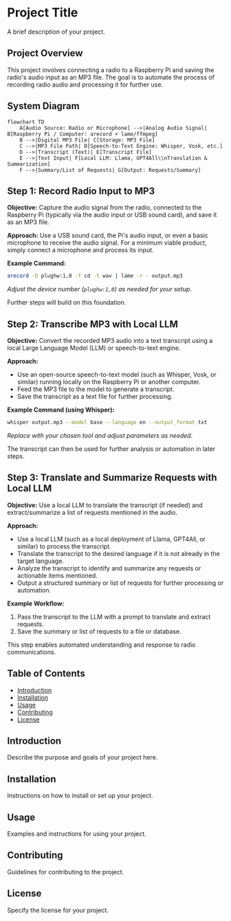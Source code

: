 # Project Title

A brief description of your project.

## Project Overview

This project involves connecting a radio to a Raspberry Pi and saving the radio's audio input as an MP3 file. The goal is to automate the process of recording radio audio and processing it for further use.

## System Diagram

```mermaid
flowchart TD
    A[Audio Source: Radio or Microphone] -->|Analog Audio Signal| B[Raspberry Pi / Computer: arecord + lame/ffmpeg]
    B -->|Digital MP3 File| C[Storage: MP3 File]
    C -->|MP3 File Path| D[Speech-to-Text Engine: Whisper, Vosk, etc.]
    D -->|Transcript (Text)| E[Transcript File]
    E -->|Text Input| F[Local LLM: Llama, GPT4All\\nTranslation & Summarization]
    F -->|Summary/List of Requests| G[Output: Requests/Summary]
```

## Step 1: Record Radio Input to MP3

**Objective:** Capture the audio signal from the radio, connected to the Raspberry Pi (typically via the audio input or USB sound card), and save it as an MP3 file.

**Approach:**
 Use a USB sound card, the Pi's audio input, or even a basic microphone to receive the audio signal. For a minimum viable product, simply connect a microphone and process its input.

**Example Command:**
```sh
arecord -D plughw:1,0 -f cd -t wav | lame -r - output.mp3
```
*Adjust the device number (`plughw:1,0`) as needed for your setup.*

Further steps will build on this foundation.

## Step 2: Transcribe MP3 with Local LLM

**Objective:** Convert the recorded MP3 audio into a text transcript using a local Large Language Model (LLM) or speech-to-text engine.

**Approach:**
- Use an open-source speech-to-text model (such as Whisper, Vosk, or similar) running locally on the Raspberry Pi or another computer.
- Feed the MP3 file to the model to generate a transcript.
- Save the transcript as a text file for further processing.

**Example Command (using Whisper):**
```sh
whisper output.mp3 --model base --language en --output_format txt
```
*Replace with your chosen tool and adjust parameters as needed.*

The transcript can then be used for further analysis or automation in later steps.

## Step 3: Translate and Summarize Requests with Local LLM

**Objective:** Use a local LLM to translate the transcript (if needed) and extract/summarize a list of requests mentioned in the audio.

**Approach:**
- Use a local LLM (such as a local deployment of Llama, GPT4All, or similar) to process the transcript.
- Translate the transcript to the desired language if it is not already in the target language.
- Analyze the transcript to identify and summarize any requests or actionable items mentioned.
- Output a structured summary or list of requests for further processing or automation.

**Example Workflow:**
1. Pass the transcript to the LLM with a prompt to translate and extract requests.
2. Save the summary or list of requests to a file or database.

This step enables automated understanding and response to radio communications.

## Table of Contents
- [Introduction](#introduction)
- [Installation](#installation)
- [Usage](#usage)
- [Contributing](#contributing)
- [License](#license)

## Introduction

Describe the purpose and goals of your project here.

## Installation

Instructions on how to install or set up your project.

## Usage

Examples and instructions for using your project.

## Contributing

Guidelines for contributing to the project.

## License

Specify the license for your project.
